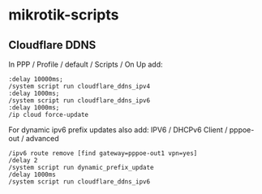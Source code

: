 # mikrotik-scripts

## Cloudflare DDNS

In PPP / Profile / default / Scripts / On Up add:

```
:delay 10000ms;
/system script run cloudflare_ddns_ipv4
:delay 1000ms;
/system script run cloudflare_ddns_ipv6
:delay 1000ms;
/ip cloud force-update
```

For dynamic ipv6 prefix updates also add:
IPV6 / DHCPv6 Client / pppoe-out / advanced

```
/ipv6 route remove [find gateway=pppoe-out1 vpn=yes]
/delay 2
/system script run dynamic_prefix_update
/delay 1000ms
/system script run cloudflare_ddns_ipv6
```
